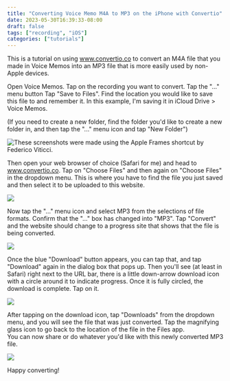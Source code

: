 ```yaml
---
title: "Converting Voice Memo M4A to MP3 on the iPhone with Convertio"
date: 2023-05-30T16:39:33-08:00
draft: false
tags: ["recording", "iOS"]
categories: ["tutorials"]
---
```


This is a tutorial on using www.convertio.co to convert an M4A file that you made in Voice Memos into an MP3 file that is more easily used by non-Apple devices.

Open Voice Memos.
Tap on the recording you want to convert.
Tap the "..." menu button
Tap "Save to Files".
Find the location you would like to save this file to and remember it.  In this example, I'm saving it in iCloud Drive > Voice Memos.

(If you need to create a new folder, find the folder you'd like to create a new folder in, and then tap the "..." menu icon and tap "New Folder")

![](/img/m4a-to-mp3-1.png#center "These screenshots were made using the Apple Frames shortcut by Federico Viticci.")


Then open your web browser of choice (Safari for me) and head to www.convertio.co.
Tap on "Choose Files" and then again on "Choose Files" in the dropdown menu.
This is where you have to find the file you just saved and then select it to be uploaded to this website.

![](/img/m4a-to-mp3-2.png)

Now tap the "..." menu icon and select MP3 from the selections of file formats.
Confirm that the "..." box has changed into "MP3".
Tap "Convert" and the website should change to a progress site that shows that the file is being converted.

![](/img/m4a-to-mp3-3.png)

Once the blue "Download" button appears, you can tap that, and tap "Download" again in the dialog box that pops up.
Then you'll see (at least in Safari) right next to the URL bar, there is a little down-arrow download icon with a circle around it to indicate progress.  Once it is fully circled, the download is complete.  Tap on it.

![](/img/m4a-to-mp3-4.png)

After tapping on the download icon, tap "Downloads" from the dropdown menu, and you will see the file that was just converted.
Tap the magnifying glass icon to go back to the location of the file in the Files app.  
You can now share or do whatever you'd like with this newly converted MP3 file.

![](/img/m4a-to-mp3-5.png)

Happy converting!